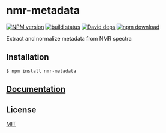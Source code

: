 # nmr-metadata

  [![NPM version][npm-image]][npm-url]
  [![build status][travis-image]][travis-url]
  [![David deps][david-image]][david-url]
  [![npm download][download-image]][download-url]

Extract and normalize metadata from NMR spectra

## Installation

```
$ npm install nmr-metadata
```

## [Documentation](https://cheminfo.github.io/nmr-metadata/)

## License

  [MIT](./LICENSE)

[npm-image]: https://img.shields.io/npm/v/nmr-metadata.svg?style=flat-square
[npm-url]: https://www.npmjs.com/package/nmr-metadata
[travis-image]: https://img.shields.io/travis/cheminfo/nmr-metadata/master.svg?style=flat-square
[travis-url]: https://travis-ci.org/cheminfo/nmr-metadata
[david-image]: https://img.shields.io/david/cheminfo/nmr-metadata.svg?style=flat-square
[david-url]: https://david-dm.org/cheminfo/nmr-metadata
[download-image]: https://img.shields.io/npm/dm/nmr-metadata.svg?style=flat-square
[download-url]: https://www.npmjs.com/package/nmr-metadata
